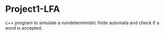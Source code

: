 # Project1-LFA
c++ program to simulate a nondeterministic finite automata and check if a word is accepted.
